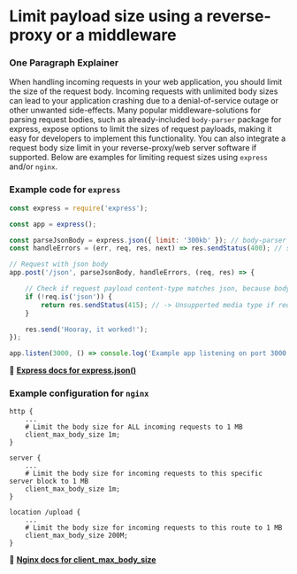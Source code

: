 # Limit payload size using a reverse-proxy or a middleware

### One Paragraph Explainer

When handling incoming requests in your web application, you should limit the size of the request body. Incoming requests with
unlimited body sizes can lead to your application crashing due to a denial-of-service outage or other unwanted side-effects.
Many popular middleware-solutions for parsing request bodies, such as already-included `body-parser` package for express, expose
options to limit the sizes of request payloads, making it easy for developers to implement this functionality. You can also
integrate a request body size limit in your reverse-proxy/web server software if supported. Below are examples for limiting request sizes using
`express` and/or `nginx`.

### Example code for `express`

```javascript
const express = require('express');

const app = express();

const parseJsonBody = express.json({ limit: '300kb' }); // body-parser defaults to a body size limit of 100kb
const handleErrors = (err, req, res, next) => res.sendStatus(400); // simple express middleware to handle body parsing error

// Request with json body
app.post('/json', parseJsonBody, handleErrors, (req, res) => {

    // Check if request payload content-type matches json, because body-parser does not check for content types
    if (!req.is('json')) {
        return res.sendStatus(415); // -> Unsupported media type if request doesn't have JSON body
    }

    res.send('Hooray, it worked!');
});

app.listen(3000, () => console.log('Example app listening on port 3000!'));
```

🔗 [**Express docs for express.json()**](http://expressjs.com/en/4x/api.html#express.json)

### Example configuration for `nginx`

```
http {
    ...
    # Limit the body size for ALL incoming requests to 1 MB
    client_max_body_size 1m;
}

server {
    ...
    # Limit the body size for incoming requests to this specific server block to 1 MB
    client_max_body_size 1m;
}

location /upload {
    ...
    # Limit the body size for incoming requests to this route to 1 MB
    client_max_body_size 200M;
}
```

🔗 [**Nginx docs for client_max_body_size**](http://nginx.org/en/docs/http/ngx_http_core_module.html#client_max_body_size)